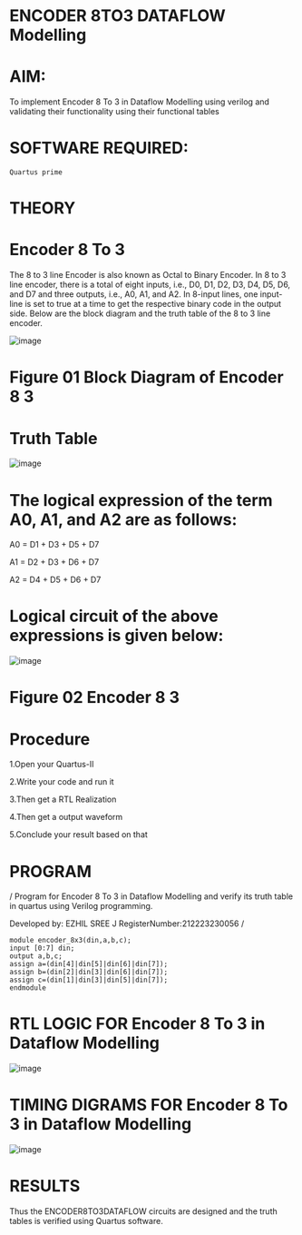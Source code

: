 # ENCODER 8TO3 DATAFLOW Modelling

 # AIM:  

To implement  Encoder 8 To 3 in Dataflow Modelling using verilog and validating their functionality using their functional tables

 # SOFTWARE REQUIRED:   
    Quartus prime

 # THEORY  

 # Encoder 8 To 3  

The 8 to 3 line Encoder is also known as Octal to Binary Encoder. In 8 to 3 line encoder, there is a total of eight inputs, i.e., D0, D1, D2, D3, D4, D5, D6, and D7 and three outputs, i.e., A0, A1, and A2. In 8-input lines, one input-line is set to true at a time to get the respective binary code in the output side. Below are the block diagram and the truth table of the 8 to 3 line encoder.

![image](https://github.com/naavaneetha/ENCODER8TO3DATAFLOW/assets/154305477/0bc242c1-eb9e-4c47-afe5-30428470efc3)

# Figure 01  Block Diagram of Encoder 8   3

#  Truth Table  

![image](https://github.com/naavaneetha/ENCODER8TO3DATAFLOW/assets/154305477/35496b14-ae6e-4cd1-9abd-d6736b576575)

# The logical expression of the term A0, A1, and A2 are as follows:

A0 = D1 + D3 + D5 + D7

A1 = D2 + D3 + D6 + D7

A2 = D4 + D5 + D6 + D7

# Logical circuit of the above expressions is given below:

![image](https://github.com/naavaneetha/ENCODER8TO3DATAFLOW/assets/154305477/95acaee6-c873-4c75-89eb-ef09fb158053)

# Figure 02  Encoder 8   3

#  Procedure  
1.Open your Quartus-II 

2.Write your code and run it 

3.Then get a RTL Realization 

4.Then get a output waveform 

5.Conclude your result based on that

#  PROGRAM  

/  Program for Encoder 8 To 3 in Dataflow Modelling and verify its truth table in quartus using Verilog programming. 

Developed by: EZHIL SREE J
RegisterNumber:212223230056
 /
 ```
module encoder_8x3(din,a,b,c);
input [0:7] din;
output a,b,c;
assign a=(din[4]|din[5]|din[6]|din[7]);
assign b=(din[2]|din[3]|din[6]|din[7]);
assign c=(din[1]|din[3]|din[5]|din[7]);
endmodule

```

 # RTL LOGIC FOR Encoder 8 To 3 in Dataflow Modelling  
 ![image](https://github.com/user-attachments/assets/b2de3f43-16ac-4684-a72c-9ad145721482)


 # TIMING DIGRAMS FOR Encoder 8 To 3 in Dataflow Modelling  
 ![image](https://github.com/user-attachments/assets/8595c7a4-47ad-41fb-acb9-4392807dc594)


 # RESULTS  


Thus the ENCODER8TO3DATAFLOW circuits are designed and the truth tables is verified using Quartus software.

